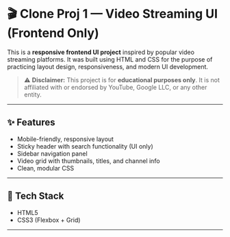 # 🎬 Clone Proj 1 — Video Streaming UI (Frontend Only)

This is a **responsive frontend UI project** inspired by popular video streaming platforms. It was built using HTML and CSS for the purpose of practicing layout design, responsiveness, and modern UI development.

> ⚠️ **Disclaimer:** This project is for **educational purposes only**. It is not affiliated with or endorsed by YouTube, Google LLC, or any other entity.

---

## ✨ Features

- Mobile-friendly, responsive layout
- Sticky header with search functionality (UI only)
- Sidebar navigation panel
- Video grid with thumbnails, titles, and channel info
- Clean, modular CSS

---

## 🧱 Tech Stack

- HTML5
- CSS3 (Flexbox + Grid)

---

